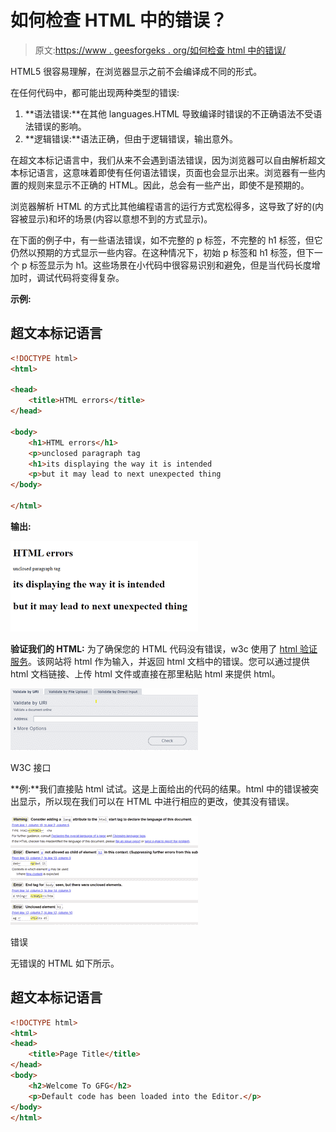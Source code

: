 # 如何检查 HTML 中的错误？

> 原文:[https://www . geesforgeks . org/如何检查 html 中的错误/](https://www.geeksforgeeks.org/how-to-check-for-errors-in-html/)

HTML5 很容易理解，在浏览器显示之前不会编译成不同的形式。

在任何代码中，都可能出现两种类型的错误:

1.  **语法错误:**在其他 languages.HTML 导致编译时错误的不正确语法不受语法错误的影响。
2.  **逻辑错误:**语法正确，但由于逻辑错误，输出意外。

在超文本标记语言中，我们从来不会遇到语法错误，因为浏览器可以自由解析超文本标记语言，这意味着即使有任何语法错误，页面也会显示出来。浏览器有一些内置的规则来显示不正确的 HTML。因此，总会有一些产出，即使不是预期的。

浏览器解析 HTML 的方式比其他编程语言的运行方式宽松得多，这导致了好的(内容被显示)和坏的场景(内容以意想不到的方式显示)。

在下面的例子中，有一些语法错误，如不完整的 p 标签，不完整的 h1 标签，但它仍然以预期的方式显示一些内容。在这种情况下，初始 p 标签和 h1 标签，但下一个 p 标签显示为 h1。这些场景在小代码中很容易识别和避免，但是当代码长度增加时，调试代码将变得复杂。

**示例:**

## 超文本标记语言

```html
<!DOCTYPE html>
<html>

<head>
    <title>HTML errors</title>
</head>

<body>
    <h1>HTML errors</h1>
    <p>unclosed paragraph tag 
    <h1>its displaying the way it is intended
    <p>but it may lead to next unexpected thing
</body>

</html>
```

**输出:**

![](img/b344b7fff3916481e4bc39c305a241b1.png)

**验证我们的 HTML:** 为了确保您的 HTML 代码没有错误，w3c 使用了 [html 验证服务](https://validator.w3.org/)。该网站将 html 作为输入，并返回 html 文档中的错误。您可以通过提供 html 文档链接、上传 html 文件或直接在那里粘贴 html 来提供 html。

![](img/60aff4b556771693759185d8ccba5749.png)

W3C 接口

**例:**我们直接贴 html 试试。这是上面给出的代码的结果。html 中的错误被突出显示，所以现在我们可以在 HTML 中进行相应的更改，使其没有错误。

![](img/2a34d86d287c827325e513a7cfd6503f.png)

错误

无错误的 HTML 如下所示。

## 超文本标记语言

```html
<!DOCTYPE html>
<html>
<head>
    <title>Page Title</title>
</head>
<body>
    <h2>Welcome To GFG</h2>
    <p>Default code has been loaded into the Editor.</p>
</body>
</html>
```